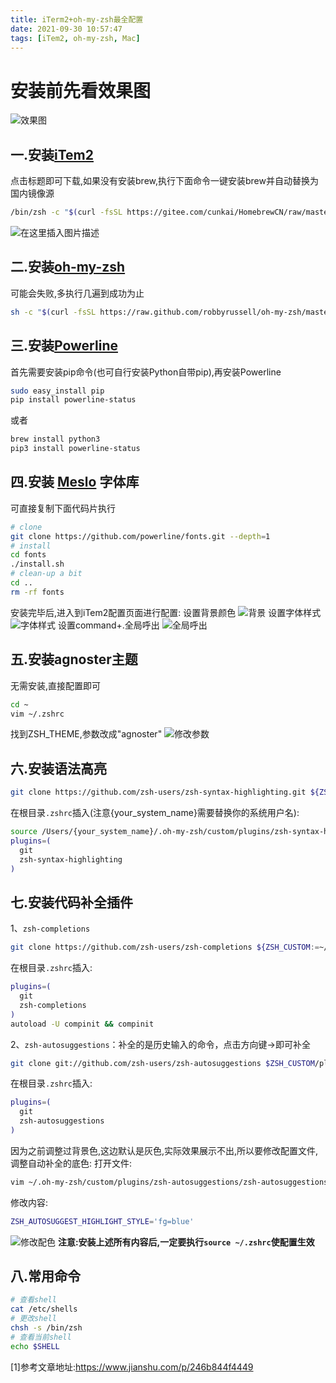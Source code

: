 ```yaml
---
title: iTerm2+oh-my-zsh最全配置
date: 2021-09-30 10:57:47
tags: [iTem2, oh-my-zsh, Mac]
---
```

# 安装前先看效果图

![效果图](https://img-blog.csdnimg.cn/48edcbdf2daa430b887244c624919247.png?x-oss-process=image/watermark,type_ZmFuZ3poZW5naGVpdGk,shadow_10,text_aHR0cHM6Ly9ibG9nLmNzZG4ubmV0L3hpbnhpbW8=,size_16,color_FFFFFF,t_70#pic_center)
<!--more-->

## 一.安装[iTem2](https://iterm2.com/)
点击标题即可下载,如果没有安装brew,执行下面命令一键安装brew并自动替换为国内镜像源
```bash
/bin/zsh -c "$(curl -fsSL https://gitee.com/cunkai/HomebrewCN/raw/master/Homebrew.sh)"
```
![在这里插入图片描述](https://img-blog.csdnimg.cn/4e2f117e99af46c8b79e76597b379062.png?x-oss-process=image/watermark,type_ZmFuZ3poZW5naGVpdGk,shadow_10,text_aHR0cHM6Ly9ibG9nLmNzZG4ubmV0L3hpbnhpbW8=,size_16,color_FFFFFF,t_70#pic_center)

## 二.安装[oh-my-zsh](https://ohmyz.sh/)
可能会失败,多执行几遍到成功为止
```bash
sh -c "$(curl -fsSL https://raw.github.com/robbyrussell/oh-my-zsh/master/tools/install.sh)" 
```

## 三.安装[Powerline](https://powerline.readthedocs.io/en/latest/installation.html)
首先需要安装pip命令(也可自行安装Python自带pip),再安装Powerline
```bash
sudo easy_install pip
pip install powerline-status
```
或者
```bash
brew install python3
pip3 install powerline-status
```

## 四.安装 [Meslo](https://github.com/powerline/fonts) 字体库
可直接复制下面代码片执行
```bash
# clone
git clone https://github.com/powerline/fonts.git --depth=1
# install
cd fonts
./install.sh
# clean-up a bit
cd ..
rm -rf fonts
```
安装完毕后,进入到iTem2配置页面进行配置:
设置背景颜色
![背景](https://img-blog.csdnimg.cn/c2c9e4f7c9ef467090534689aea6006d.png?x-oss-process=image/watermark,type_ZmFuZ3poZW5naGVpdGk,shadow_10,text_aHR0cHM6Ly9ibG9nLmNzZG4ubmV0L3hpbnhpbW8=,size_16,color_FFFFFF,t_70#pic_center)
设置字体样式
![字体样式](https://img-blog.csdnimg.cn/08449346236945b9b6351609ae45a77d.png?x-oss-process=image/watermark,type_ZmFuZ3poZW5naGVpdGk,shadow_10,text_aHR0cHM6Ly9ibG9nLmNzZG4ubmV0L3hpbnhpbW8=,size_16,color_FFFFFF,t_70#pic_center)
设置command+.全局呼出
![全局呼出](https://img-blog.csdnimg.cn/80e0d88ab25c432c88075c3d2937bd9f.png?x-oss-process=image/watermark,type_ZmFuZ3poZW5naGVpdGk,shadow_10,text_aHR0cHM6Ly9ibG9nLmNzZG4ubmV0L3hpbnhpbW8=,size_16,color_FFFFFF,t_70#pic_center)
## 五.安装agnoster主题
无需安装,直接配置即可

```bash
cd ~
vim ~/.zshrc
```
找到ZSH_THEME,参数改成"agnoster"
![修改参数](https://img-blog.csdnimg.cn/ddd26a64d4c947f4be88438178e2489c.png?x-oss-process=image/watermark,type_ZmFuZ3poZW5naGVpdGk,shadow_10,text_aHR0cHM6Ly9ibG9nLmNzZG4ubmV0L3hpbnhpbW8=,size_16,color_FFFFFF,t_70#pic_center)
## 六.安装语法高亮

```bash
git clone https://github.com/zsh-users/zsh-syntax-highlighting.git ${ZSH_CUSTOM:-~/.oh-my-zsh/custom}/plugins/zsh-syntax-highlighting
```
在根目录`.zshrc`插入(注意{your_system_name}需要替换你的系统用户名):

```bash
source /Users/{your_system_name}/.oh-my-zsh/custom/plugins/zsh-syntax-highlighting/zsh-syntax-highlighting.zsh
plugins=(
  git
  zsh-syntax-highlighting
)
```
## 七.安装代码补全插件
1、`zsh-completions`
```bash
git clone https://github.com/zsh-users/zsh-completions ${ZSH_CUSTOM:=~/.oh-my-zsh/custom}/plugins/zsh-completions
```
在根目录`.zshrc`插入:

```bash
plugins=(
  git
  zsh-completions
)
autoload -U compinit && compinit
```
2、`zsh-autosuggestions`：补全的是历史输入的命令，点击方向键->即可补全

```bash
git clone git://github.com/zsh-users/zsh-autosuggestions $ZSH_CUSTOM/plugins/zsh-autosuggestions
```
在根目录`.zshrc`插入:

```bash
plugins=(
  git
  zsh-autosuggestions
)
```
因为之前调整过背景色,这边默认是灰色,实际效果展示不出,所以要修改配置文件,调整自动补全的底色:
打开文件:
```bash
vim ~/.oh-my-zsh/custom/plugins/zsh-autosuggestions/zsh-autosuggestions.zsh
```
修改内容:

```bash
ZSH_AUTOSUGGEST_HIGHLIGHT_STYLE='fg=blue'
```
![修改配色](https://img-blog.csdnimg.cn/884c4f8542a4404aae1115adda067684.png?x-oss-process=image/watermark,type_ZmFuZ3poZW5naGVpdGk,shadow_10,text_aHR0cHM6Ly9ibG9nLmNzZG4ubmV0L3hpbnhpbW8=,size_16,color_FFFFFF,t_70#pic_center)
**注意:安装上述所有内容后,一定要执行`source ~/.zshrc`使配置生效**
## 八.常用命令
```bash
# 查看shell
cat /etc/shells
# 更改shell
chsh -s /bin/zsh
# 查看当前shell
echo $SHELL
```

 [1]参考文章地址:https://www.jianshu.com/p/246b844f4449
